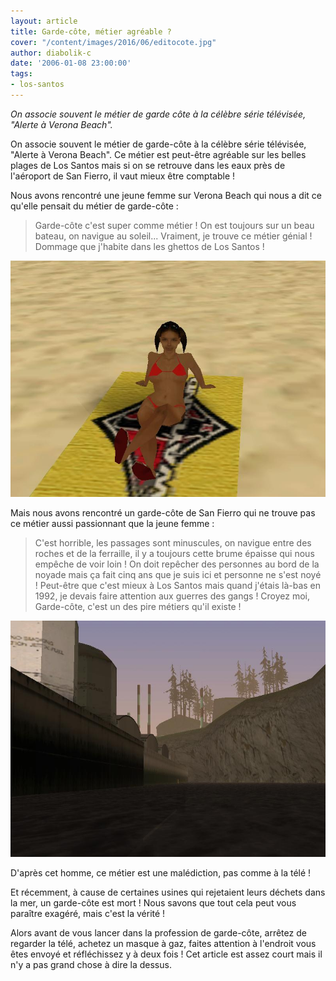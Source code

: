 ```yaml
---
layout: article
title: Garde-côte, métier agréable ?
cover: "/content/images/2016/06/editocote.jpg"
author: diabolik-c
date: '2006-01-08 23:00:00'
tags:
- los-santos
---
```


_On associe souvent le métier de garde côte à la célèbre série télévisée, "Alerte à Verona Beach"._

On associe souvent le métier de garde-côte à la célèbre série télévisée, "Alerte à Verona Beach". Ce métier est peut-être agréable sur les belles plages de Los Santos mais si on se retrouve dans les eaux près de l'aéroport de San Fierro, il vaut mieux être comptable !

Nous avons rencontré une jeune femme sur Verona Beach qui nous a dit ce qu'elle pensait du métier de garde-côte :

> Garde-côte c'est super comme métier ! On est toujours sur un beau bateau, on navigue au soleil... Vraiment, je trouve ce métier génial ! Dommage que j'habite dans les ghettos de Los Santos !

![](/content/images/2005/01/fille.jpg)

Mais nous avons rencontré un garde-côte de San Fierro qui ne trouve pas ce métier aussi passionnant que la jeune femme :

> C'est horrible, les passages sont minuscules, on navigue entre des roches et de la ferraille, il y a toujours cette brume épaisse qui nous empêche de voir loin ! On doit repêcher des personnes au bord de la noyade mais ça fait cinq ans que je suis ici et personne ne s'est noyé ! Peut-être que c'est mieux à Los Santos mais quand j'étais là-bas en 1992, je devais faire attention aux guerres des gangs ! Croyez moi, Garde-côte, c'est un des pire métiers qu'il existe !

![](/content/images/2005/01/sanfierro.jpg)

D'après cet homme, ce métier est une malédiction, pas comme à la télé !

Et récemment, à cause de certaines usines qui rejetaient leurs déchets dans la mer, un garde-côte est mort ! Nous savons que tout cela peut vous paraître exagéré, mais c'est la vérité !

Alors avant de vous lancer dans la profession de garde-côte, arrêtez de regarder la télé, achetez un masque à gaz, faites attention à l'endroit vous êtes envoyé et réfléchissez y à deux fois ! Cet article est assez court mais il n'y a pas grand chose à dire la dessus.

<!--kg-card-end: markdown-->
